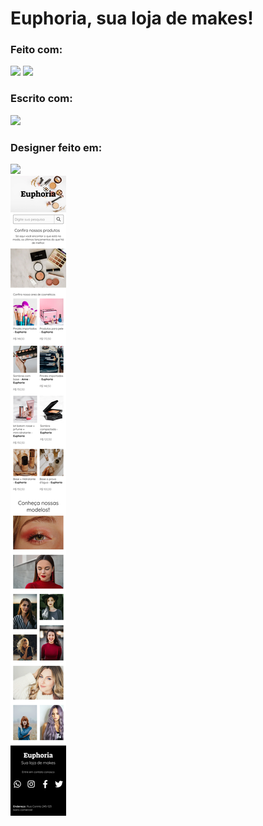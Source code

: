 # Euphoria, sua loja de makes!

### Feito com:
<div>
  <img style="width:50px" src='https://cdn.jsdelivr.net/gh/devicons/devicon/icons/html5/html5-original.svg'>
  <img style="width:50px" src='https://cdn.jsdelivr.net/gh/devicons/devicon/icons/css3/css3-original.svg'>
</div>

### Escrito com:
<img style="width:50px" src='https://cdn.jsdelivr.net/gh/devicons/devicon/icons/vscode/vscode-original.svg'>

### Designer feito em:
<img style="width:50px" src='https://cdn.jsdelivr.net/gh/devicons/devicon/icons/figma/figma-original.svg'>

<!-- <svg viewBox="0 0 128 128">
<path fill="#E44D26" d="M19.037 113.876L9.032 1.661h109.936l-10.016 112.198-45.019 12.48z"></path><path fill="#F16529" d="M64 116.8l36.378-10.086 8.559-95.878H64z"></path><path fill="#EBEBEB" d="M64 52.455H45.788L44.53 38.361H64V24.599H29.489l.33 3.692 3.382 37.927H64zm0 35.743l-.061.017-15.327-4.14-.979-10.975H33.816l1.928 21.609 28.193 7.826.063-.017z"></path><path fill="#fff" d="M63.952 52.455v13.763h16.947l-1.597 17.849-15.35 4.143v14.319l28.215-7.82.207-2.325 3.234-36.233.335-3.696h-3.708zm0-27.856v13.762h33.244l.276-3.092.628-6.978.329-3.692z"></path>
</svg> -->

<div>
  
  
  
</div>

<img src="./assets/design/mobile.jpg">
